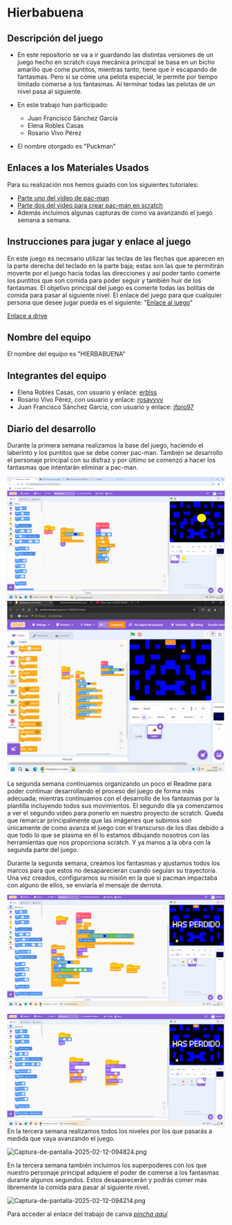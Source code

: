 # Hierbabuena

[](https://github.com/erblss/Hierbabuena/edit/main/README.md#hierbabuena)

## Descripción del juego

[](https://github.com/erblss/Hierbabuena/edit/main/README.md#descripci%C3%B3n-del-juego)

-   En este repositorio se va a ir guardando las distintas versiones de un juego hecho en scratch cuya mecánica principal se basa en un bicho amarillo que come puntitos, mientras tanto, tiene que ir escapando de fantasmas. Pero si se come una pelota especial, le permite por tiempo limitado comerse a los fantasmas. Al terminar todas las pelotas de un nivel pasa al siguiente.
    
-   En este trabajo han participado:
    
    -   Juan Francisco Sánchez García
    -   Elena Robles Casas
    -   Rosario Vivo Pérez
-   El nombre otorgado es "Puckman"
    

## Enlaces a los Materiales Usados

[](https://github.com/erblss/Hierbabuena/edit/main/README.md#enlaces-a-los-materiales-usados)

Para su realización nos hemos guiado con los siguientes tutoriales:

-   [Parte uno del video de pac-man](https://www.youtube.com/watch?v=nRkC6GpDKjQ)
-   [Parte dos del video para crear pac-man en scratch](https://www.youtube.com/watch?v=wUzN7DxgTxA&pp=ygUfY29tbyBoYWNlciBlbCBqdWVnbyBkZSBwYWNtYW4gMg==)
-   Además incluimos algunas capturas de como va avanzando el juego semana a semana.

## Instrucciones para jugar y enlace al juego

[](https://github.com/erblss/Hierbabuena/edit/main/README.md#instrucciones-para-jugar-y-enlace-al-juego)

En este juego es necesario utilizar las teclas de las flechas que aparecen en la parte derecha del teclado en la parte baja; estas son las que te permitirán moverte por el juego hacia todas las direcciones y así poder tanto comerte los puntitos que son comida para poder seguir y también huir de los fantasmas. El objetivo principal del juego es comerte todas las bolitas de comida para pasar al siguiente nivel. El enlace del juego para que cualquier persona que desee jugar pueda es el siguiente: "[Enlace al juego](https://scratch.mit.edu/projects/1109103564)"

[Enlace a drive ](https://drive.google.com/file/d/1kUwXghctgqJ9DzssL_1I80Bi739wPMY4/view?usp=sharing)

## Nombre del equipo

[](https://github.com/erblss/Hierbabuena/edit/main/README.md#nombre-del-equipo)

El nombre del equipo es "HIERBABUENA"

## Integrantes del equipo

[](https://github.com/erblss/Hierbabuena/edit/main/README.md#integrantes-del-equipo)

-   Elena Robles Casas, con usuario y enlace:  [erblss](https://github.com/erblss)
-   Rosario Vivo Pérez, con usuario y enlace:  [rosavvvv](https://github.com/rosavvvv)
-   Juan Francisco Sánchez García, con usuario y enlace:  [jfpro97](https://github.com/jfpro97)

## Diario del desarrollo

[](https://github.com/erblss/Hierbabuena/edit/main/README.md#diario-del-desarrollo)

Durante la primera semana realizamos la base del juego, haciendo el laberinto y los puntitos que se debe comer pac-man. También se desarrollo el personaje principal con su disfraz y por último se comenzó a hacer los fantasmas que intentarán eliminar a pac-man.

[![enter image description here](https://raw.githubusercontent.com/erblss/Hierbabuena/refs/heads/main/imagenes/Captura%20de%20pantalla%202025-01-14.png)](https://raw.githubusercontent.com/erblss/Hierbabuena/refs/heads/main/imagenes/Captura%20de%20pantalla%202025-01-14.png)  [![](https://raw.githubusercontent.com/erblss/Hierbabuena/refs/heads/main/imagenes/Captura%20de%20pantalla%202025-01-15%20100130.png)](https://raw.githubusercontent.com/erblss/Hierbabuena/refs/heads/main/imagenes/Captura%20de%20pantalla%202025-01-15%20100130.png)

La segunda semana continuamos organizando un poco el Readme para poder continuar desarrollando el proceso del juego de forma más adecuada; mientras continuamos con el desarrollo de los fantasmas por la plantilla incluyendo todos sus movimientos. El segundo día ya comenzamos a ver el segundo video para ponerlo en nuestro proyecto de scratch. Queda que remarcar principalmente que las imágenes que subimos son únicamente de como avanza el juego con el transcurso de los días debido a que todo lo que se plasma en él lo estamos dibujando nosotros con las herramientas que nos proporciona scratch. Y ya manos a la obra con la segunda parte del juego.

Durante la segunda semana, creamos los fantasmas y ajustamos todos los marcos para que estos no desaparecieran cuando seguían su trayectoria. Una vez creados, configuramos su misión en la que si pacman impactaba con alguno de ellos, se enviaría el mensaje de derrota.

[![enter image description here](https://raw.githubusercontent.com/erblss/Hierbabuena/refs/heads/main/imagenes/Captura%20de%20pantalla%202025-01-22%20094229.png)](https://raw.githubusercontent.com/erblss/Hierbabuena/refs/heads/main/imagenes/Captura%20de%20pantalla%202025-01-22%20094229.png)

[![enter image description here](https://raw.githubusercontent.com/erblss/Hierbabuena/refs/heads/main/imagenes/Captura%20de%20pantalla%202025-01-22%20094353.png)](https://raw.githubusercontent.com/erblss/Hierbabuena/refs/heads/main/imagenes/Captura%20de%20pantalla%202025-01-22%20094353.png)
En la tercera semana realizamos todos los niveles por los que pasarás a medida que vaya avanzando el juego. 

![Captura-de-pantalla-2025-02-12-094824.png](https://i.postimg.cc/WzzVLP1Q/Captura-de-pantalla-2025-02-12-094824.png)


En la tercera semana también incluimos los superpoderes con los que nuestro personaje principal adquiere el poder de comerse a los fantasmas durante algunos segundos. Estos desaparecerán y podrás comer más libremente la comida para pasar al siguiente nivel.


![Captura-de-pantalla-2025-02-12-094214.png](https://i.postimg.cc/65RW9t0X/Captura-de-pantalla-2025-02-12-094214.png)





Para acceder al enlace del trabajo de canva [*pincha aquí*](%28https://www.canva.com/design/DAGdkKYm7QU/Sg81-G73cK6s6osv0lYTAg/edit?utm_content=DAGdkKYm7QU&utm_campaign=designshare&utm_medium=link2&utm_source=sharebutton%29)


